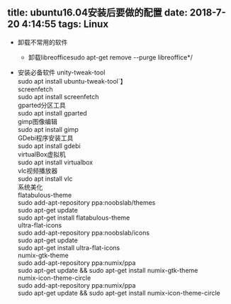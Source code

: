 title: ubuntu16.04安装后要做的配置
date: 2018-7-20 4:14:55
tags: Linux
---
   * 卸载不常用的软件
	 + 卸载libreofficesudo apt-get remove --purge libreoffice*/
	  
 * 安装必备软件
  unity-tweak-tool  
sudo apt install ubuntu-tweak-tool`】  
screenfetch  
sudo apt install screenfetch  
gparted分区工具  
sudo apt install gparted  
gimp图像编辑  
sudo apt install gimp  
GDebi程序安装工具  
sudo apt install gdebi  
virtualBox虚拟机  
sudo apt install virtualbox  
vlc视频播放器  
sudo apt install vlc  
系统美化  
flatabulous-theme  
sudo add-apt-repository ppa:noobslab/themes  
sudo apt-get update  
sudo apt-get install flatabulous-theme  
ultra-flat-icons  
sudo add-apt-repository ppa:noobslab/icons  
sudo apt-get update  
sudo apt-get install ultra-flat-icons  
numix-gtk-theme   
sudo add-apt-repository ppa:numix/ppa   
sudo apt-get update && sudo apt-get install numix-gtk-theme  
numix-icon-theme-circle  
sudo add-apt-repository ppa:numix/ppa   
sudo apt-get update && sudo apt-get install numix-icon-theme-circle  
 